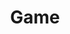---
title: Game
position: 2
faqs:
    - question: What game engine are they using?
      answer: Unreal Engine 5.
    - question: What are Red, Blue & Yellow zones?
      answer: Red Zones will be more like your typical MMO zones. You'll see other players, there will be quests and events to do around the map, etc. <br><br>Blue Zones are randomly generated, instanced zones for solo or group play. <br><br>Yellow Zones will be the city hub.
    - question: Will there be player housing?
      answer: Yes. From what they talked about, it seems like it will be tied into Blue Zones. If you find a Blue Zone you like, you can keep it and set that as your 'home shard' and build it up.
    - question: Will there be crafting & gathering?
      answer: Yes.
    - question: Will there be PvP?
      answer: Yes. They haven't talked about how it would take shape but they did say they were playing around with the idea of PvP Blue Zones for people who want to PvP.
---